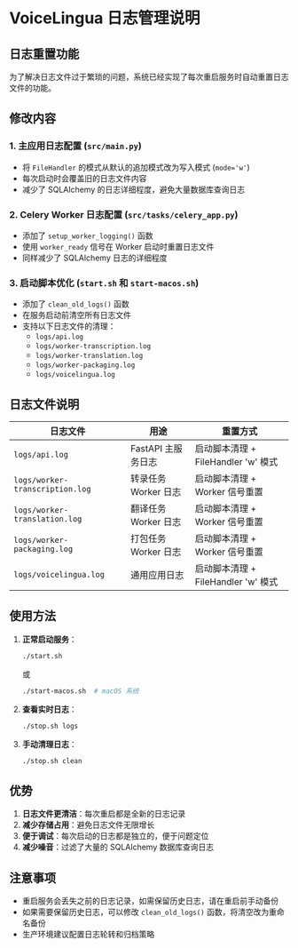 # VoiceLingua 日志管理说明

## 日志重置功能

为了解决日志文件过于繁琐的问题，系统已经实现了每次重启服务时自动重置日志文件的功能。

## 修改内容

### 1. 主应用日志配置 (`src/main.py`)
- 将 `FileHandler` 的模式从默认的追加模式改为写入模式 (`mode='w'`)
- 每次启动时会覆盖旧的日志文件内容
- 减少了 SQLAlchemy 的日志详细程度，避免大量数据库查询日志

### 2. Celery Worker 日志配置 (`src/tasks/celery_app.py`)
- 添加了 `setup_worker_logging()` 函数
- 使用 `worker_ready` 信号在 Worker 启动时重置日志文件
- 同样减少了 SQLAlchemy 日志的详细程度

### 3. 启动脚本优化 (`start.sh` 和 `start-macos.sh`)
- 添加了 `clean_old_logs()` 函数
- 在服务启动前清空所有日志文件
- 支持以下日志文件的清理：
  - `logs/api.log`
  - `logs/worker-transcription.log`
  - `logs/worker-translation.log`
  - `logs/worker-packaging.log`
  - `logs/voicelingua.log`

## 日志文件说明

| 日志文件 | 用途 | 重置方式 |
|---------|------|---------|
| `logs/api.log` | FastAPI 主服务日志 | 启动脚本清理 + FileHandler 'w' 模式 |
| `logs/worker-transcription.log` | 转录任务 Worker 日志 | 启动脚本清理 + Worker 信号重置 |
| `logs/worker-translation.log` | 翻译任务 Worker 日志 | 启动脚本清理 + Worker 信号重置 |
| `logs/worker-packaging.log` | 打包任务 Worker 日志 | 启动脚本清理 + Worker 信号重置 |
| `logs/voicelingua.log` | 通用应用日志 | 启动脚本清理 + FileHandler 'w' 模式 |

## 使用方法

1. **正常启动服务**：
   ```bash
   ./start.sh
   ```
   或
   ```bash
   ./start-macos.sh  # macOS 系统
   ```

2. **查看实时日志**：
   ```bash
   ./stop.sh logs
   ```

3. **手动清理日志**：
   ```bash
   ./stop.sh clean
   ```

## 优势

1. **日志文件更清洁**：每次重启都是全新的日志记录
2. **减少存储占用**：避免日志文件无限增长
3. **便于调试**：每次启动的日志都是独立的，便于问题定位
4. **减少噪音**：过滤了大量的 SQLAlchemy 数据库查询日志

## 注意事项

- 重启服务会丢失之前的日志记录，如需保留历史日志，请在重启前手动备份
- 如果需要保留历史日志，可以修改 `clean_old_logs()` 函数，将清空改为重命名备份
- 生产环境建议配置日志轮转和归档策略